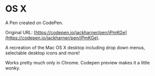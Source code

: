 # OS X

A Pen created on CodePen.

Original URL: [https://codepen.io/jackharner/pen/jPmKGe](https://codepen.io/jackharner/pen/jPmKGe).

A recreation of the Mac OS X desktop including drop down menus, selectable desktop icons and more!

Works pretty much only in Chrome. Codepen preview makes it a little wonky.